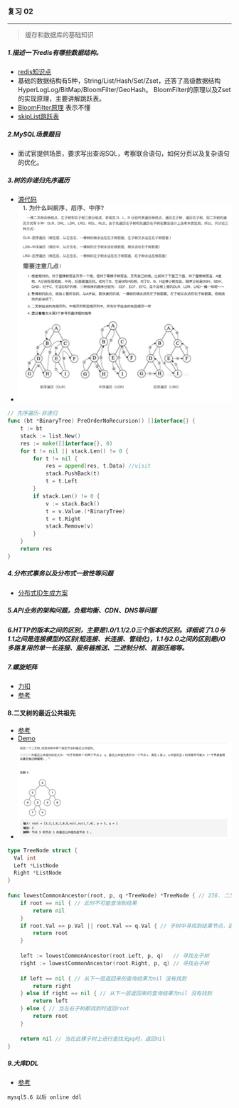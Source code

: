 ### 复习 02
***

>缓存和数据库的基础知识

##### 1.描述一下redis有哪些数据结构。
- [redis知识点](http://www.cyc2018.xyz/%E6%95%B0%E6%8D%AE%E5%BA%93/Redis.html)
- 基础的数据结构有5种，String/List/Hash/Set/Zset，还答了高级数据结构HyperLogLog/BitMap/BloomFilter/GeoHash。
BloomFilter的原理以及Zset的实现原理，主要讲解跳跃表。
- [BloomFilter原理](http://oserror.com/backend/bloomfilter/) 表示不懂
- [skipList跳跃表](https://segmentfault.com/a/1190000022320734)

##### 2.MySQL场景题目
- 面试官提供场景，要求写出查询SQL，考察联合语句，如何分页以及复杂语句的优化。

##### 3.树的非递归先序遍历
- [源代码](../algorithm/binary.go)
- ![图解](../algorithm/pic/WX20210306-113403@2x.png)
```go
// 先序遍历-非递归
func (bt *BinaryTree) PreOrderNoRecursion() []interface{} {
	t := bt
	stack := list.New()
	res := make([]interface{}, 0)
	for t != nil || stack.Len() != 0 {
		for t != nil {
			res = append(res, t.Data) //visit
			stack.PushBack(t)
			t = t.Left
		}
		if stack.Len() != 0 {
			v := stack.Back()
			t = v.Value.(*BinaryTree)
			t = t.Right
			stack.Remove(v)
		}
	}
	return res
}
```
##### 4.分布式事务以及分布式一致性等问题
- [分布式ID生成方案](https://tech.meituan.com/2017/04/21/mt-leaf.html)

##### 5.API业务的架构问题，负载均衡、CDN、DNS等问题

##### 6.HTTP的版本之间的区别，主要是1.0/1.1/2.0三个版本的区别。详细说了1.0与1.1之间是连接模型的区别(短连接、长连接、管线化)，1.1与2.0之间的区别是I/O多路复用的单一长连接、服务器推送、二进制分桢、首部压缩等。

##### 7.螺旋矩阵
- [力扣](https://leetcode-cn.com/problems/spiral-matrix/)
- [参考](https://github.com/olzhy/leetcode/blob/master/54_Spiral_Matrix/test.go)


#### 8.二叉树的最近公共祖先
- [参考](https://leetcode-cn.com/problems/lowest-common-ancestor-of-a-binary-tree/solution/golanger-cha-shu-de-gong-gong-zu-xian-by-wzycc/)
- [Demo](../algorithm/lowestcommancestor.go)
- ![图解](../algorithm/pic/WX20210306-174725@2x.png)
```go
type TreeNode struct {
  Val int
  Left *ListNode
  Right *ListNode
}

func lowestCommonAncestor(root, p, q *TreeNode) *TreeNode { // 236. 二叉树的最近公共祖先
	if root == nil { // 此时不可能查询到结果
		return nil
	}
	if root.Val == p.Val || root.Val == q.Val { // 子树中寻找到结果节点，返回root
		return root
	}

	left := lowestCommonAncestor(root.Left, p, q)   // 寻找左子树
	right := lowestCommonAncestor(root.Right, p, q) // 寻找右子树

	if left == nil { // 从下一层返回来的查询结果为nil 没有找到
		return right
	} else if right == nil { // 从下一层返回来的查询结果为nil 没有找到
		return left
	} else { // 当左右子树都找到时返回root
		return root
	}

	return nil // 当在此棵子树上进行查找无pq时，返回nil
}

```


##### 9.大库DDL
- [参考](https://blog.csdn.net/frog4/article/details/82702745)
```text
mysql5.6 以后 online ddl
```
